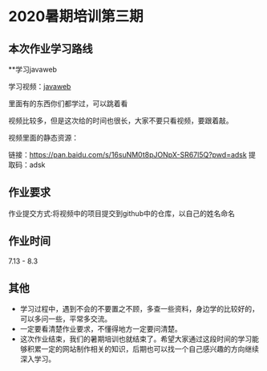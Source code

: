 # 2020暑期培训第三期

## 本次作业学习路线

**学习javaweb

学习视频：[javaweb](https://www.bilibili.com/video/BV1AS4y177xJ?spm_id_from=333.337.search-card.all.click&vd_source=6d070e5f2a4f28fd128440195fce3d9a)

里面有的东西你们都学过，可以跳着看

视频比较多，但是这次给的时间也很长，大家不要只看视频，要跟着敲。

视频里面的静态资源：

链接：https://pan.baidu.com/s/16suNM0t8pJONpX-SR67l5Q?pwd=adsk 
提取码：adsk

## 作业要求

作业提交方式:将视频中的项目提交到github中的仓库，以自己的姓名命名

## 作业时间

7.13 - 8.3

## 其他

- 学习过程中，遇到不会的不要置之不顾，多查一些资料，身边学的比较好的，可以多问一些，平常多交流。
- 一定要看清楚作业要求，不懂得地方一定要问清楚。
- 这次作业结束，我们的暑期培训也就结束了。希望大家通过这段时间的学习能够积累一定的网站制作相关的知识，后期也可以找一个自己感兴趣的方向继续深入学习。
